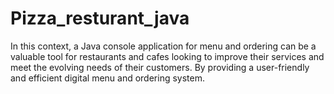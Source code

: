 # Pizza_resturant_java
In this context, a Java console application for menu and ordering can be a valuable tool for restaurants and cafes looking to improve their services and meet the evolving needs of their customers. By providing a user-friendly and efficient digital menu and ordering system.​
